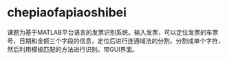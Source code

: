 # chepiaofapiaoshibei
课题为基于MATLAB平台语言的发票识别系统。输入发票，可以定位发票的车票号，日期和金额三个字段的信息，定位后进行连通域法的分割，分割成单个字符，然后利用模板匹配的方法进行识别。带GUI界面。
